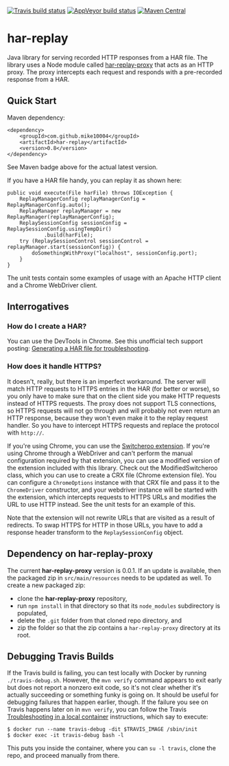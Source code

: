 [![Travis build status](https://img.shields.io/travis/mike10004/har-replay.svg)](https://travis-ci.org/mike10004/har-replay)
[![AppVeyor build status](https://ci.appveyor.com/api/projects/status/tfhj96elsi8ytf82?svg=true)](https://ci.appveyor.com/project/mike10004/har-replay)
[![Maven Central](https://img.shields.io/maven-central/v/com.github.mike10004/har-replay.svg)](https://repo1.maven.org/maven2/com/github/mike10004/har-replay/)

har-replay
==========

Java library for serving recorded HTTP responses from a HAR file. The library
uses a Node module called [har-replay-proxy] that acts as an HTTP proxy. The
proxy intercepts each request and responds with a pre-recorded response from 
a HAR.

Quick Start
-----------

Maven dependency:

    <dependency>
        <groupId>com.github.mike10004</groupId>
        <artifactId>har-replay</artifactId>
        <version>0.8</version>
    </dependency>

See Maven badge above for the actual latest version.

If you have a HAR file handy, you can replay it as shown here:

    public void execute(File harFile) throws IOException {
        ReplayManagerConfig replayManagerConfig = ReplayManagerConfig.auto();
        ReplayManager replayManager = new ReplayManager(replayManagerConfig);
        ReplaySessionConfig sessionConfig = ReplaySessionConfig.usingTempDir()
                .build(harFile);
        try (ReplaySessionControl sessionControl = replayManager.start(sessionConfig)) {
            doSomethingWithProxy("localhost", sessionConfig.port);
        }
    }

The unit tests contain some examples of usage with an Apache HTTP client and a
Chrome WebDriver client. 

Interrogatives
--------------

### How do I create a HAR?

You can use the DevTools in Chrome. See this unofficial tech support posting:
[Generating a HAR file for troubleshooting][har-howto]. 

### How does it handle HTTPS?

It doesn't, really, but there is an imperfect workaround. The server will match
HTTP requests to HTTPS entries in the HAR (for better or worse), so you only have
to make sure that on the client side you make HTTP requests instead of HTTPS 
requests. The proxy does not support TLS connections, so HTTPS requests will not
go through and will probably not even return an HTTP response, because they 
won't even make it to the replay request handler. So you have to intercept HTTPS 
requests and replace the protocol with `http://`.

If you're using Chrome, you can use the [Switcheroo extension][switcheroo].
If you're using Chrome through a WebDriver and can't perform the manual 
configuration required by that extension, you can use a modified version of
the extension included with this library. Check out the ModifiedSwitcheroo
class, which you can use to create a CRX file (Chrome extension file). You can
configure a `ChromeOptions` instance with that CRX file and pass it to the
`ChromeDriver` constructor, and your webdriver instance will be started with
the extension, which intercepts requests to HTTPS URLs and modifies the URL to
use HTTP instead. See the unit tests for an example of this.

Note that the extension will not rewrite URLs that are visited as a result of
redirects. To swap HTTPS for HTTP in those URLs, you have to add a response
header transform to the `ReplaySessionConfig` object.

Dependency on har-replay-proxy
-------------------------------

The current **har-replay-proxy** version is 0.0.1. If an update is available, then
the packaged zip in `src/main/resources` needs to be updated as well. To create
a new packaged zip:

* clone the **har-replay-proxy** repository, 
* run `npm install` in that directory so that its `node_modules` subdirectory 
  is populated,
* delete the `.git` folder from that cloned repo directory, and
* zip the folder so that the zip contains a `har-replay-proxy` directory at
  its root. 

Debugging Travis Builds
-----------------------

If the Travis build is failing, you can test locally with Docker by running 
`./travis-debug.sh`. However, the `mvn verify` command appears to exit early 
but does not report a nonzero exit code, so it's not clear whether it's 
actually succeeding or something funky is going on. It should be useful for 
debugging failures that happen earlier, though. If the failure you see on 
Travis happens later on in `mvn verify`, you can follow the Travis
[Troubleshooting in a local container][troubleshooting] instructions, which 
say to execute:

    $ docker run --name travis-debug -dit $TRAVIS_IMAGE /sbin/init
    $ docker exec -it travis-debug bash -l 

This puts you inside the container, where you can `su -l travis`, clone the 
repo, and proceed manually from there.

[har-replay-proxy]: https://github.com/mike10004/har-replay-proxy
[switcheroo]: https://chrome.google.com/webstore/detail/switcheroo-redirector/cnmciclhnghalnpfhhleggldniplelbg
[har-howto]: https://support.zendesk.com/hc/en-us/articles/204410413-Generating-a-HAR-file-for-troubleshooting
[troubleshooting]: https://docs.travis-ci.com/user/common-build-problems/
